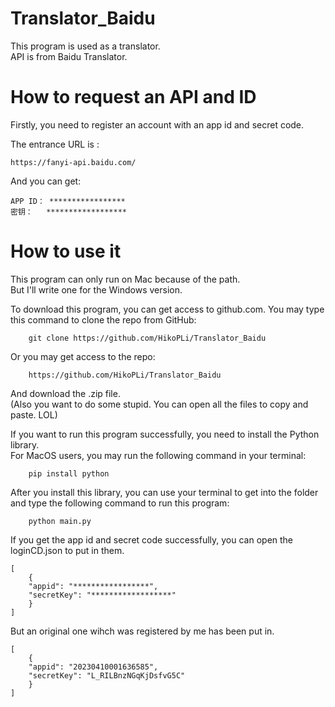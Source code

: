 # Translator_Baidu
This program is used as a translator.  
API is from Baidu Translator.  

# How to request an API and ID
Firstly, you need to register an account with an app id and secret code.  
  
The entrance URL is :

    https://fanyi-api.baidu.com/

And you can get:

    APP ID： *****************
    密钥：   ******************

# How to use it
This program can only run on Mac because of the path.   
 But I'll write one for the Windows version.  


 To download this program, you can get access to github.com.
 You may type this command to clone the repo from GitHub:  

        git clone https://github.com/HikoPLi/Translator_Baidu

Or you may get access to the repo:  

        https://github.com/HikoPLi/Translator_Baidu

And download the .zip file.  
(Also you want to do some stupid. You can open all the files to copy and paste. LOL)  

If you want to run this program successfully, you need to install the Python library.  
For MacOS users, you may run the following command in your terminal:  

        pip install python

After you install this library, you can use your terminal to get into the folder and type the following command to run this program:   

        python main.py

If you get the app id and secret code successfully, you can open the loginCD.json to put in them.

    [
        {
        "appid": "*****************",
        "secretKey": "******************"
        }
    ]
But an original one wihch was registered by me has been put in.

    [
        {
        "appid": "20230410001636585",
        "secretKey": "L_RILBnzNGqKjDsfvG5C"
        }
    ]  